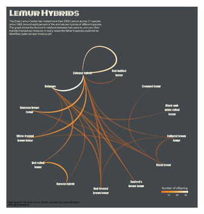 <p align="center">
  <img src="https://github.com/christine-hvw/tidytuesday_wk35/blob/master/plot.png" width="800">
</p>
